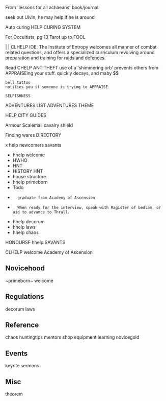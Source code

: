 From 'lessons for all achaeans' book/journal

seek out Ulvin, he may help if he is around

Auto curing
    HELP CURING SYSTEM

For Occultists, pg 13
Tarot up to FOOL

| | CLHELP IOE. The Institute of Entropy welcomes all manner of
    combat related questions, and offers a specialized curriculum revolving
    around preparation and training for raids and defences.

Read CHELP ANTITHEFT
    use of a 'shimmering orb' prevents others from APPRAISEing your stuff.
    quickly decays, and maby $$

    bell tattoo
    notifies you if someone is trying to APPRAISE

    SELFISHNESS

ADVENTURES LIST
ADVENTURES THEME

HELP CITY GUIDES

Armour Scalemail
cavalry shield

Finding wares
    DIRECTORY <item>

x help newcomers savants
- hhelp welcome
-   HWHO
-   HNT <speak>
-   HISTORY HNT
-   house structure
- hhelp primeborn
-   Todo
-       graduate from Academy of Ascension
-       When ready for the interview, speak with Magister of bedlam, or aid to advance to Thrall.
-   hhelp decorum
-   hhelp laws
-   hhelp chaos

HONOURSF
hhelp
SAVANTS

CLHELP welcome
    Academy of Ascension

Novicehood
-----------
~primeborn~  welcome


Regulations
-----------
decorum  laws


Reference
-----------
chaos        huntingtips  mentors      shop
equipment    learning     novicegold


Events
-----------
keyrite  sermons


Misc
-----------
theorem




